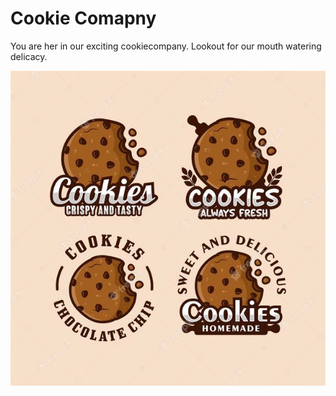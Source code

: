 # Cookie Comapny
You are her in our exciting cookiecompany. Lookout for our mouth watering delicacy.



![cookie](cookie.png)